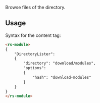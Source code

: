 Browse files of the directory.


Usage
-----

Syntax for the content tag:

```html
<rs-module>
{
	"DirectoryLister":
	{
		"directory": "download/modules",
		"options":
		{
			"hash": "download-modules"
		}
	}
}
</rs-module>
```

